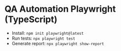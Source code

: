 # QA Automation Playwright (TypeScript)
- Install: `npm init playwright@latest`
- Run tests: `npx playwright test`
- Generate report: `npx playwright show-report`
